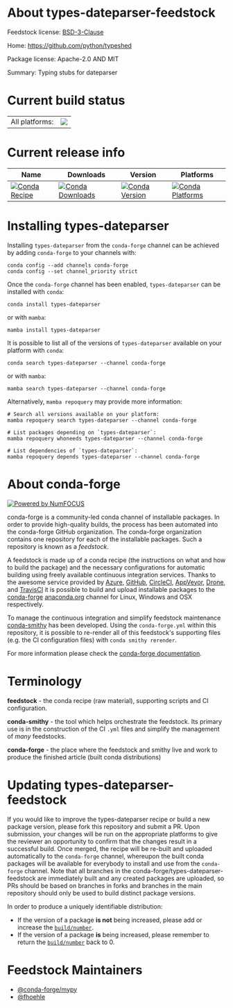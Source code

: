 About types-dateparser-feedstock
================================

Feedstock license: [BSD-3-Clause](https://github.com/conda-forge/types-dateparser-feedstock/blob/main/LICENSE.txt)

Home: https://github.com/python/typeshed

Package license: Apache-2.0 AND MIT

Summary: Typing stubs for dateparser

Current build status
====================


<table><tr><td>All platforms:</td>
    <td>
      <a href="https://dev.azure.com/conda-forge/feedstock-builds/_build/latest?definitionId=13145&branchName=main">
        <img src="https://dev.azure.com/conda-forge/feedstock-builds/_apis/build/status/types-dateparser-feedstock?branchName=main">
      </a>
    </td>
  </tr>
</table>

Current release info
====================

| Name | Downloads | Version | Platforms |
| --- | --- | --- | --- |
| [![Conda Recipe](https://img.shields.io/badge/recipe-types--dateparser-green.svg)](https://anaconda.org/conda-forge/types-dateparser) | [![Conda Downloads](https://img.shields.io/conda/dn/conda-forge/types-dateparser.svg)](https://anaconda.org/conda-forge/types-dateparser) | [![Conda Version](https://img.shields.io/conda/vn/conda-forge/types-dateparser.svg)](https://anaconda.org/conda-forge/types-dateparser) | [![Conda Platforms](https://img.shields.io/conda/pn/conda-forge/types-dateparser.svg)](https://anaconda.org/conda-forge/types-dateparser) |

Installing types-dateparser
===========================

Installing `types-dateparser` from the `conda-forge` channel can be achieved by adding `conda-forge` to your channels with:

```
conda config --add channels conda-forge
conda config --set channel_priority strict
```

Once the `conda-forge` channel has been enabled, `types-dateparser` can be installed with `conda`:

```
conda install types-dateparser
```

or with `mamba`:

```
mamba install types-dateparser
```

It is possible to list all of the versions of `types-dateparser` available on your platform with `conda`:

```
conda search types-dateparser --channel conda-forge
```

or with `mamba`:

```
mamba search types-dateparser --channel conda-forge
```

Alternatively, `mamba repoquery` may provide more information:

```
# Search all versions available on your platform:
mamba repoquery search types-dateparser --channel conda-forge

# List packages depending on `types-dateparser`:
mamba repoquery whoneeds types-dateparser --channel conda-forge

# List dependencies of `types-dateparser`:
mamba repoquery depends types-dateparser --channel conda-forge
```


About conda-forge
=================

[![Powered by
NumFOCUS](https://img.shields.io/badge/powered%20by-NumFOCUS-orange.svg?style=flat&colorA=E1523D&colorB=007D8A)](https://numfocus.org)

conda-forge is a community-led conda channel of installable packages.
In order to provide high-quality builds, the process has been automated into the
conda-forge GitHub organization. The conda-forge organization contains one repository
for each of the installable packages. Such a repository is known as a *feedstock*.

A feedstock is made up of a conda recipe (the instructions on what and how to build
the package) and the necessary configurations for automatic building using freely
available continuous integration services. Thanks to the awesome service provided by
[Azure](https://azure.microsoft.com/en-us/services/devops/), [GitHub](https://github.com/),
[CircleCI](https://circleci.com/), [AppVeyor](https://www.appveyor.com/),
[Drone](https://cloud.drone.io/welcome), and [TravisCI](https://travis-ci.com/)
it is possible to build and upload installable packages to the
[conda-forge](https://anaconda.org/conda-forge) [anaconda.org](https://anaconda.org/)
channel for Linux, Windows and OSX respectively.

To manage the continuous integration and simplify feedstock maintenance
[conda-smithy](https://github.com/conda-forge/conda-smithy) has been developed.
Using the ``conda-forge.yml`` within this repository, it is possible to re-render all of
this feedstock's supporting files (e.g. the CI configuration files) with ``conda smithy rerender``.

For more information please check the [conda-forge documentation](https://conda-forge.org/docs/).

Terminology
===========

**feedstock** - the conda recipe (raw material), supporting scripts and CI configuration.

**conda-smithy** - the tool which helps orchestrate the feedstock.
                   Its primary use is in the construction of the CI ``.yml`` files
                   and simplify the management of *many* feedstocks.

**conda-forge** - the place where the feedstock and smithy live and work to
                  produce the finished article (built conda distributions)


Updating types-dateparser-feedstock
===================================

If you would like to improve the types-dateparser recipe or build a new
package version, please fork this repository and submit a PR. Upon submission,
your changes will be run on the appropriate platforms to give the reviewer an
opportunity to confirm that the changes result in a successful build. Once
merged, the recipe will be re-built and uploaded automatically to the
`conda-forge` channel, whereupon the built conda packages will be available for
everybody to install and use from the `conda-forge` channel.
Note that all branches in the conda-forge/types-dateparser-feedstock are
immediately built and any created packages are uploaded, so PRs should be based
on branches in forks and branches in the main repository should only be used to
build distinct package versions.

In order to produce a uniquely identifiable distribution:
 * If the version of a package **is not** being increased, please add or increase
   the [``build/number``](https://docs.conda.io/projects/conda-build/en/latest/resources/define-metadata.html#build-number-and-string).
 * If the version of a package **is** being increased, please remember to return
   the [``build/number``](https://docs.conda.io/projects/conda-build/en/latest/resources/define-metadata.html#build-number-and-string)
   back to 0.

Feedstock Maintainers
=====================

* [@conda-forge/mypy](https://github.com/conda-forge/mypy/)
* [@fhoehle](https://github.com/fhoehle/)

